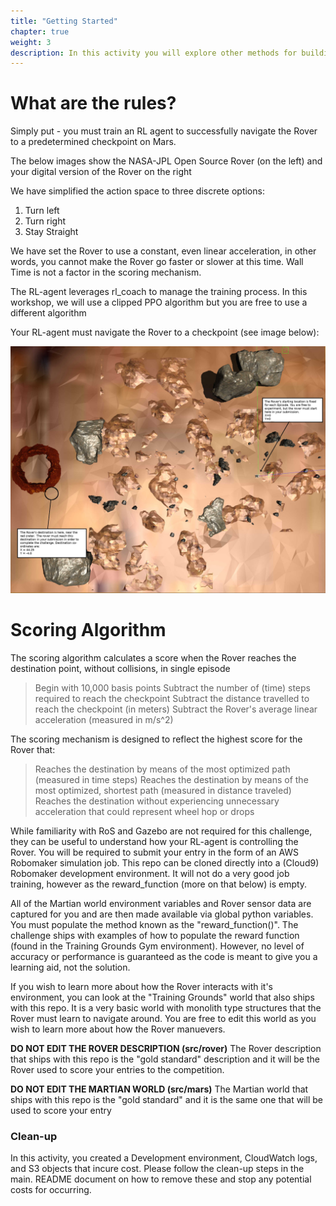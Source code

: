 ```yaml
---
title: "Getting Started"
chapter: true
weight: 3
description: In this activity you will explore other methods for building and deploying applications in the development environment, and see how an application can directly interact with AWS services in a ROS native manner (nodes and topics), and how any AWS service can be used through normal SDK calls (python boto3 in this instance).
---
```


# What are the rules?

Simply put - you must train an RL agent to successfully navigate the Rover to a predetermined checkpoint on Mars.

The below images show the NASA-JPL Open Source Rover (on the left) and your digital version of the Rover on the right

We have simplified the action space to three discrete options:
1. Turn left
2. Turn right
3. Stay Straight

We have set the Rover to use a constant, even linear acceleration, in other words, you cannot make the Rover go faster or slower at this time. Wall Time is not a factor in the scoring mechanism.

The RL-agent leverages rl_coach to manage the training process. In this workshop, we will use a clipped PPO algorithm but you are free to use a different algorithm

Your RL-agent must navigate the Rover to a checkpoint (see image below):

![Mars Map](../../static/marsmap.jpg)

# Scoring Algorithm

The scoring algorithm calculates a score when the Rover reaches the destination point, without collisions, in single episode
> Begin with 10,000 basis points
> Subtract the number of (time) steps required to reach the checkpoint
> Subtract the distance travelled to reach the checkpoint (in meters)
> Subtract the Rover's average linear acceleration (measured in m/s^2)

The scoring mechanism is designed to reflect the highest score for the Rover that:
> Reaches the destination by means of the most optimized path (measured in time steps)
> Reaches the destination by means of the most optimized, shortest path (measured in distance traveled)
> Reaches the destination without experiencing unnecessary acceleration that could represent wheel hop or drops
        
        
While familiarity with RoS and Gazebo are not required for this challenge, they can be useful to understand how your RL-agent is controlling the Rover. You will be required to submit your entry in the form of an AWS Robomaker simulation job. This repo can be cloned directly into a (Cloud9) Robomaker development environment. It will not do a very good job training, however as the reward_function (more on that below) is empty.

All of the Martian world environment variables and Rover sensor data are captured for you and are then made available via global python variables. You must populate the method known as the "reward_function()". The challenge ships with examples of how to populate the reward function (found in the Training Grounds Gym environment). However, no level of accuracy or performance is guaranteed as the code is meant to give you a learning aid, not the solution.

If you wish to learn more about how the Rover interacts with it's environment, you can look at the "Training Grounds" world that also ships with this repo. It is a very basic world with monolith type structures that the Rover must learn to navigate around. You are free to edit this world as you wish to learn more about how the Rover manuevers.

**DO NOT EDIT THE ROVER DESCRIPTION (src/rover)** The Rover description that ships with this repo is the "gold standard" description and it will be the Rover used to score your entries to the competition.

**DO NOT EDIT THE MARTIAN WORLD (src/mars)** The Martian world that ships with this repo is the "gold standard" and it is the same one that will be used to score your entry


### Clean-up

In this activity, you created a Development environment, CloudWatch logs, and S3 objects that incure cost. Please follow the clean-up steps in the main. README document on how to remove these and stop any potential costs for occurring.
